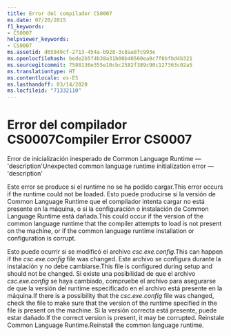 ```yaml
---
title: Error del compilador CS0007
ms.date: 07/20/2015
f1_keywords:
- CS0007
helpviewer_keywords:
- CS0007
ms.assetid: d65849cf-2713-454a-b928-3c8aa8fc993e
ms.openlocfilehash: bede2b5f4b38a31b00b40560ea9c7f6bfbd4b321
ms.sourcegitcommit: 7588136e355e10cbc2582f389c90c127363c02a5
ms.translationtype: HT
ms.contentlocale: es-ES
ms.lasthandoff: 03/14/2020
ms.locfileid: "71332110"
---
```

# <a name="compiler-error-cs0007"></a><span data-ttu-id="9d576-102">Error del compilador CS0007</span><span class="sxs-lookup"><span data-stu-id="9d576-102">Compiler Error CS0007</span></span>

<span data-ttu-id="9d576-103">Error de inicialización inesperado de Common Language Runtime — 'description'</span><span class="sxs-lookup"><span data-stu-id="9d576-103">Unexpected common language runtime initialization error — 'description'</span></span>

 <span data-ttu-id="9d576-104">Este error se produce si el runtime no se ha podido cargar.</span><span class="sxs-lookup"><span data-stu-id="9d576-104">This error occurs if the runtime could not be loaded.</span></span> <span data-ttu-id="9d576-105">Esto puede producirse si la versión de Common Language Runtime que el compilador intenta cargar no está presente en la máquina, o si la configuración o instalación de Common Language Runtime está dañada.</span><span class="sxs-lookup"><span data-stu-id="9d576-105">This could occur if the version of the common language runtime that the compiler attempts to load is not present on the machine, or if the common language runtime installation or configuration is corrupt.</span></span>

 <span data-ttu-id="9d576-106">Esto puede ocurrir si se modificó el archivo *csc.exe.config*.</span><span class="sxs-lookup"><span data-stu-id="9d576-106">This can happen if the *csc.exe.config* file was changed.</span></span> <span data-ttu-id="9d576-107">Este archivo se configura durante la instalación y no debe cambiarse.</span><span class="sxs-lookup"><span data-stu-id="9d576-107">This file is configured during setup and should not be changed.</span></span> <span data-ttu-id="9d576-108">Si existe una posibilidad de que el archivo *csc.exe.config* se haya cambiado, compruebe el archivo para asegurarse de que la versión del runtime especificado en el archivo está presente en la máquina.</span><span class="sxs-lookup"><span data-stu-id="9d576-108">If there is a possibility that the *csc.exe.config* file was changed, check the file to make sure that the version of the runtime specified in the file is present on the machine.</span></span> <span data-ttu-id="9d576-109">Si la versión correcta está presente, puede estar dañado.</span><span class="sxs-lookup"><span data-stu-id="9d576-109">If the correct version is present, it may be corrupted.</span></span> <span data-ttu-id="9d576-110">Reinstale Common Language Runtime.</span><span class="sxs-lookup"><span data-stu-id="9d576-110">Reinstall the common language runtime.</span></span>

